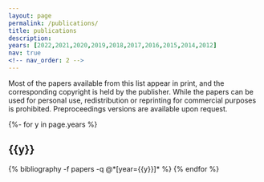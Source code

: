 ```yaml
---
layout: page
permalink: /publications/
title: publications
description:
years: [2022,2021,2020,2019,2018,2017,2016,2015,2014,2012]
nav: true
<!-- nav_order: 2 -->
---
```

<!-- _pages/publications.md -->
<div class="publications">

Most of the papers available from this list appear in print, and the corresponding copyright is held by the publisher. While the papers can be used for personal use, redistribution or reprinting for commercial purposes is prohibited. Preproceedings versions are available upon request.

      
<!--  <script src="https://bibbase.org/show?bib=https%3A%2F%2Fraw.githubusercontent.com%2Fgiuseppeperelli%2Fgiuseppeperelli.github.io%2Fmaster%2FPublications.bib&commas=true&theme=default&jsonp=1"></script>  -->

{%- for y in page.years %}
  <h2 class="year">{{y}}</h2>
  {% bibliography -f papers -q @*[year={{y}}]* %}
{% endfor %}
